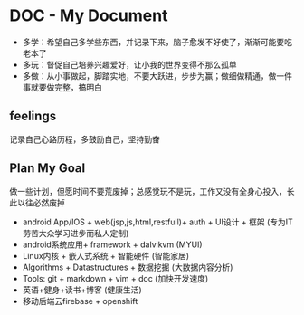 # DOC - My Document

 * 多学：希望自己多学些东西，并记录下来，脑子愈发不好使了，渐渐可能要吃老本了
 * 多玩：督促自己培养兴趣爱好，让小我的世界变得不那么孤单
 * 多做：从小事做起，脚踏实地，不要大跃进，步步为赢；做细做精通，做一件事就要做完整，搞明白

## feelings
记录自己心路历程，多鼓励自己，坚持勤奋


## Plan My Goal 
做一些计划，但愿时间不要荒废掉；总感觉玩不是玩，工作又没有全身心投入，长此以往必然废掉
 * android App/IOS + web(jsp,js,html,restfull)+ auth + UI设计 + 框架  (专为IT劳苦大众学习进步而私人定制)
 * android系统应用+ framework + dalvikvm (MYUI)
 * Linux内核 + 嵌入式系统 + 智能硬件 (智能家居)
 * Algorithms + Datastructures + 数据挖掘 (大数据内容分析)
 * Tools: git + markdown + vim + doc (加快开发速度)
 * 英语+健身+读书+博客 (健康生活)
 * 移动后端云firebase + openshift
